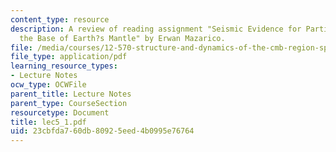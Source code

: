 ```yaml
---
content_type: resource
description: A review of reading assignment "Seismic Evidence for Partial Melt at
  the Base of Earth?s Mantle" by Erwan Mazarico.
file: /media/courses/12-570-structure-and-dynamics-of-the-cmb-region-spring-2004/23cbfda760db80925eed4b0995e76764_lec5_1.pdf
file_type: application/pdf
learning_resource_types:
- Lecture Notes
ocw_type: OCWFile
parent_title: Lecture Notes
parent_type: CourseSection
resourcetype: Document
title: lec5_1.pdf
uid: 23cbfda7-60db-8092-5eed-4b0995e76764
---
```

